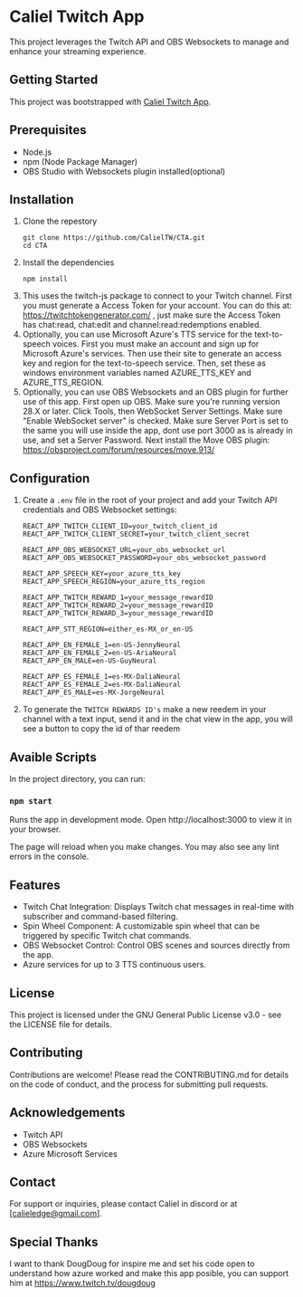 # Caliel Twitch App

This project leverages the Twitch API and OBS Websockets to manage and enhance your streaming experience.

## Getting Started

This project was bootstrapped with [Caliel Twitch App](https://github.com/CalielTW/CTA).

## Prerequisites

- Node.js
- npm (Node Package Manager)
- OBS Studio with Websockets plugin installed(optional)

## Installation

1. Clone the repestory
   ```
   git clone https://github.com/CalielTW/CTA.git
   cd CTA
   ```
2. Install the dependencies
   ```
   npm install
   ```
3. This uses the twitch-js package to connect to your Twitch channel.
   First you must generate a Access Token for your account. You can do this at: https://twitchtokengenerator.com/ , just make sure the Access Token has chat:read, chat:edit and channel:read:redemptions enabled.
4. Optionally, you can use Microsoft Azure's TTS service for the text-to-speech voices.
   First you must make an account and sign up for Microsoft Azure's services.
   Then use their site to generate an access key and region for the text-to-speech service.
   Then, set these as windows environment variables named AZURE_TTS_KEY and AZURE_TTS_REGION.
5. Optionally, you can use OBS Websockets and an OBS plugin for further use of this app.
   First open up OBS. Make sure you're running version 28.X or later.
   Click Tools, then WebSocket Server Settings.
   Make sure "Enable WebSocket server" is checked. Make sure Server Port is set to the same you will use inside the app, dont use port 3000 as is already in use, and set a Server Password.
   Next install the Move OBS plugin: https://obsproject.com/forum/resources/move.913/

## Configuration

1. Create a `.env` file in the root of your project and add your Twitch API credentials and OBS Websocket settings:

   ```
   REACT_APP_TWITCH_CLIENT_ID=your_twitch_client_id
   REACT_APP_TWITCH_CLIENT_SECRET=your_twitch_client_secret

   REACT_APP_OBS_WEBSOCKET_URL=your_obs_websocket_url
   REACT_APP_OBS_WEBSOCKET_PASSWORD=your_obs_websocket_password

   REACT_APP_SPEECH_KEY=your_azure_tts_key
   REACT_APP_SPEECH_REGION=your_azure_tts_region

   REACT_APP_TWITCH_REWARD_1=your_message_rewardID
   REACT_APP_TWITCH_REWARD_2=your_message_rewardID
   REACT_APP_TWITCH_REWARD_3=your_message_rewardID

   REACT_APP_STT_REGION=either_es-MX_or_en-US

   REACT_APP_EN_FEMALE_1=en-US-JennyNeural
   REACT_APP_EN_FEMALE_2=en-US-AriaNeural
   REACT_APP_EN_MALE=en-US-GuyNeural

   REACT_APP_ES_FEMALE_1=es-MX-DaliaNeural
   REACT_APP_ES_FEMALE_2=es-MX-DaliaNeural
   REACT_APP_ES_MALE=es-MX-JorgeNeural
   ```

2. To generate the `TWITCH REWARDS ID's` make a new reedem in your channel with a text input, send it and in the chat view in the app, you will see a button to copy the id of thar reedem

## Avaible Scripts

In the project directory, you can run:

### `npm start`

Runs the app in development mode.
Open http://localhost:3000 to view it in your browser.

The page will reload when you make changes.
You may also see any lint errors in the console.

## Features

- Twitch Chat Integration: Displays Twitch chat messages in real-time with subscriber and command-based filtering.
- Spin Wheel Component: A customizable spin wheel that can be triggered by specific Twitch chat commands.
- OBS Websocket Control: Control OBS scenes and sources directly from the app.
- Azure services for up to 3 TTS continuous users.

## License

This project is licensed under the GNU General Public License v3.0 - see the LICENSE file for details.

## Contributing

Contributions are welcome! Please read the CONTRIBUTING.md for details on the code of conduct, and the process for submitting pull requests.

## Acknowledgements

- Twitch API
- OBS Websockets
- Azure Microsoft Services

## Contact

For support or inquiries, please contact Caliel in discord or at [calieledge@gmail.com].

## Special Thanks

I want to thank DougDoug for inspire me and set his code open to understand how azure worked and make this app posible, you can support him at https://www.twitch.tv/dougdoug
